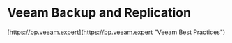 # Veeam Backup and Replication

[https://bp.veeam.expert](https://bp.veeam.expert "Veeam Best Practices")





